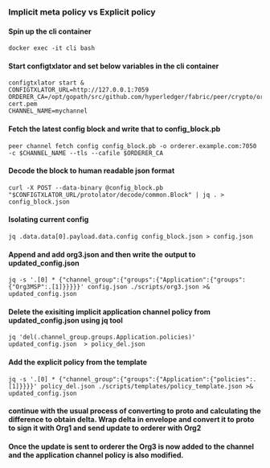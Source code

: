 ### Implicit meta policy vs Explicit policy


#### Spin up the cli container
``` 
docker exec -it cli bash
```
#### Start configtxlator and set below variables in the cli container
```
configtxlator start &
CONFIGTXLATOR_URL=http://127.0.0.1:7059
ORDERER_CA=/opt/gopath/src/github.com/hyperledger/fabric/peer/crypto/ordererOrganizations/example.com/orderers/orderer.example.com/msp/tlscacerts/tlsca.example.com-cert.pem
CHANNEL_NAME=mychannel
```

#### Fetch the latest config block and write that to config_block.pb
``` 
peer channel fetch config config_block.pb -o orderer.example.com:7050 -c $CHANNEL_NAME --tls --cafile $ORDERER_CA
```

#### Decode the block to human readable json format
``` 
curl -X POST --data-binary @config_block.pb "$CONFIGTXLATOR_URL/protolator/decode/common.Block" | jq . > config_block.json
```

#### Isolating current config
```
jq .data.data[0].payload.data.config config_block.json > config.json
```

#### Append and add org3.json and then write the output to updated_config.json
```
jq -s '.[0] * {"channel_group":{"groups":{"Application":{"groups": {"Org3MSP":.[1]}}}}}' config.json ./scripts/org3.json >& updated_config.json
```

#### Delete the exisiting implicit application channel policy from updated_config.json using jq tool
```
jq 'del(.channel_group.groups.Application.policies)' updated_config.json  > policy_del.json
```

#### Add the explicit policy from the template 
```
jq -s '.[0] * {"channel_group":{"groups":{"Application":{"policies":.[1]}}}}' policy_del.json ./scripts/templates/policy_template.json >& updated_config.json
```

#### continue with the usual process of converting to proto and calculating the difference to obtain delta. Wrap delta in envelope and convert it to proto to sign it with Org1 and send update to orderer with Org2

#### Once the update is sent to orderer the Org3 is now added to the channel and the application channel policy is also modified.
